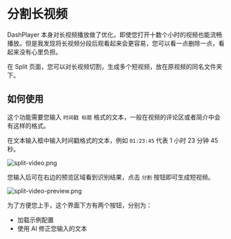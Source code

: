 # 分割长视频

DashPlayer 本身对长视频播放做了优化，即使您打开十数个小时的视频也能流畅播放。但是我发现将长视频分段后观看起来会更容易，您可以看一点删除一点，看起来没有心里负担。

在 Split 页面，您可以对长视频切割，生成多个短视频，放在原视频的同名文件夹下。

## 如何使用

这个功能需要您输入 `时间戳 标题` 格式的文本，一般在视频的评论区或者简介中会有这样的格式。

在文本输入框中输入时间戳格式的文本，例如 `01:23:45` 代表 1 小时 23 分钟 45 秒。

![split-video.png](split-video.png)

您输入后可在右边的预览区域看到识别结果，点击 `分割` 按钮即可生成短视频。

![split-video-preview.png](split-video-preview.png)

为了方便您上手，这个界面下方有两个按钮，分别为：

- 加载示例配置
- 使用 AI 修正您输入的文本
